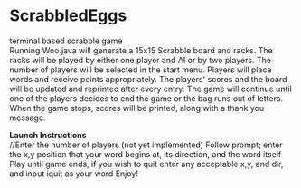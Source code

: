 # ScrabbledEggs
terminal based scrabble game </br>
Running Woo.java will generate a 15x15 Scrabble board and racks. The racks will be played by either one player and AI or by two players. The number of players will be selected in the start menu. Players will place words and receive points appropriately. The players' scores and the board will be updated and reprinted after every entry. The game will continue until one of the players decides to end the game or the bag runs out of letters. When the game stops, scores will be printed, along with a thank you message.

**Launch Instructions** </br>
//Enter the number of players (not yet implemented)
Follow prompt; enter the x,y position that your word begins at, its direction, and the word itself
Play until game ends, if you wish to quit enter any acceptable x,y, and dir, and input iquit as your word
Enjoy!
